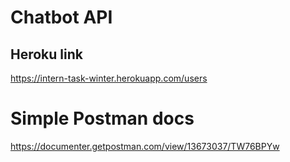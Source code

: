 # Chatbot API

## Heroku link

https://intern-task-winter.herokuapp.com/users

# Simple Postman docs

https://documenter.getpostman.com/view/13673037/TW76BPYw